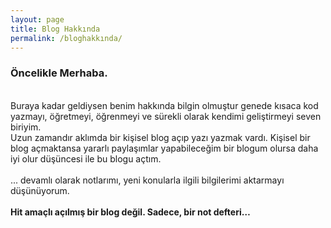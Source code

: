 ```yaml
---
layout: page
title: Blog Hakkında
permalink: /bloghakkında/
---
```


### Öncelikle Merhaba.
<br>
  Buraya kadar geldiysen benim hakkında bilgin olmuştur genede kısaca kod yazmayı, öğretmeyi, öğrenmeyi ve sürekli olarak kendimi geliştirmeyi seven biriyim.
<br>
  Uzun zamandır aklımda bir kişisel blog açıp yazı yazmak vardı. Kişisel bir blog açmaktansa yararlı paylaşımlar yapabileceğim bir blogum olursa daha iyi olur düşüncesi ile bu blogu açtım.
<br><br>
    ... devamlı olarak notlarımı, yeni konularla ilgili bilgilerimi aktarmayı düşünüyorum.
<br><br>
<b>
  Hit amaçlı açılmış bir blog değil. Sadece, bir not defteri…
</b>


